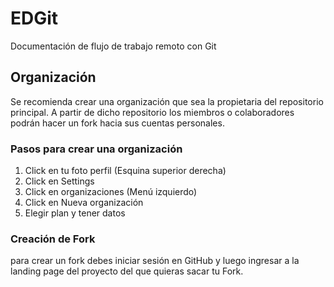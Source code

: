 # EDGit
Documentación de flujo de trabajo remoto con Git

## Organización

Se recomienda crear una organización que sea la propietaria del repositorio principal. A partir de dicho repositorio los miembros o colaboradores podrán hacer un fork hacia sus cuentas personales.

### Pasos para crear una organización

1. Click en tu foto perfil (Esquina superior derecha)
2. Click en Settings
3. Click en organizaciones (Menú izquierdo)
4. Click en Nueva organización
5. Elegir plan y tener datos

### Creación de Fork

para crear un fork debes iniciar sesión en GitHub y luego ingresar a la landing page del proyecto del que quieras sacar tu Fork.
